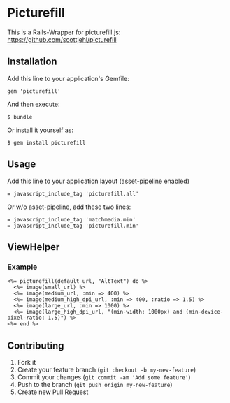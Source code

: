 # Picturefill

This is a Rails-Wrapper for picturefill.js: https://github.com/scottjehl/picturefill

## Installation

Add this line to your application's Gemfile:

    gem 'picturefill'

And then execute:

    $ bundle

Or install it yourself as:

    $ gem install picturefill

## Usage

Add this line to your application layout (asset-pipeline enabled)

    = javascript_include_tag 'picturefill.all'

Or w/o asset-pipeline, add these two lines:

    = javascript_include_tag 'matchmedia.min'
    = javascript_include_tag 'picturefill.min'

## ViewHelper

### Example

    <%= picturefill(default_url, "AltText") do %>
      <%= image(small_url) %>
      <%= image(medium_url, :min => 400) %>
      <%= image(medium_high_dpi_url, :min => 400, :ratio => 1.5) %>
      <%= image(large_url, :min => 1000) %>
      <%= image(large_high_dpi_url, "(min-width: 1000px) and (min-device-pixel-ratio: 1.5)") %>
    <%= end %>

## Contributing

1. Fork it
2. Create your feature branch (`git checkout -b my-new-feature`)
3. Commit your changes (`git commit -am 'Add some feature'`)
4. Push to the branch (`git push origin my-new-feature`)
5. Create new Pull Request
